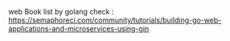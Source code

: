 web Book list by golang
check : https://semaphoreci.com/community/tutorials/building-go-web-applications-and-microservices-using-gin 
